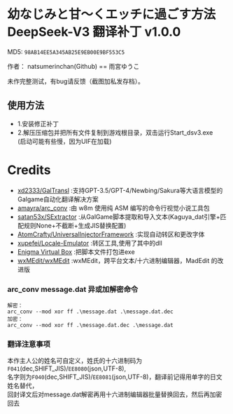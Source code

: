 # 幼なじみと甘～くエッチに過ごす方法 DeepSeek-V3 翻译补丁 v1.0.0

MD5: `98AB14EE5A345AB25E9EB00E9BF553C5`

作者： natsumerinchan(Github) == 雨宮ゆうこ

未作完整测试，有bug请反馈（截图加私发存档）。

## 使用方法
- 1.安装修正补丁
- 2.解压压缩包并把所有文件复制到游戏根目录，双击运行Start_dsv3.exe<br>(启动可能有些慢，因为UIF在加载)

# Credits

- [xd2333/GalTransl](https://github.com/xd2333/GalTransl.git) :支持GPT-3.5/GPT-4/Newbing/Sakura等大语言模型的Galgame自动化翻译解决方案
- [amayra/arc_conv](https://github.com/amayra/arc_conv.git) :由 w8m 使用纯 ASM 编写的命令行视觉小说工具包
- [satan53x/SExtractor](https://github.com/satan53x/SExtractor.git) :从GalGame脚本提取和导入文本(Kaguya_dat引擎+匹配规则None+不截断+生成JIS替换配置)
- [AtomCrafty/UniversalInjectorFramework](https://github.com/AtomCrafty/UniversalInjectorFramework.git) :实现自动转区和更改字体
- [xupefei/Locale-Emulator](https://github.com/xupefei/Locale-Emulator.git) :转区工具,使用了其中的dll
- [Enigma Virtual Box](https://enigmaprotector.com/assets/files/enigmavb.exe) :把脚本文件打包进exe
- [wxMEdit/wxMEdit](https://github.com/wxMEdit/wxMEdit.git) :wxMEdit，跨平台文本/十六进制编辑器，MadEdit 的改进版

### arc_conv message.dat 异或加解密命令
```
解密：
arc_conv --mod xor ff .\message.dat .\message.dat.dec
加密：
arc_conv --mod xor ff .\message.dat.dec .\message.dat
```

### 翻译注意事项
本作主人公的姓名可自定义，姓氏的十六进制码为`F041`(dec,SHIFT_JIS)/`EE8080`(json,UTF-8),<br>
名字则为`F040`(dec,SHIFT_JIS)/`EE8081`(json,UTF-8)，翻译前记得用单字的日文姓名替代，<br>
回封译文后对message.dat解密再用十六进制编辑器批量替换回去，然后再加密回去
